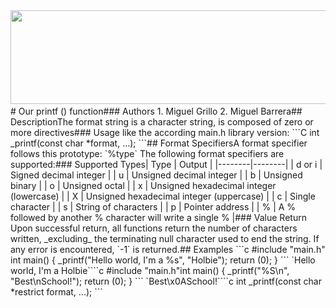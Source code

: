<img src="https://assets.website-files.com/6105315644a26f77912a1ada/610540e8b4cd6969794fe673_Holberton_School_logo-04-04.svg" height="150px" width="800px">
​
# Our printf () function
​
### Authors
1. Miguel Grillo
2. Miguel Barrera
​
## Description
​
The format string is a character string, is composed
of zero or more directives
​
### Usage
like the according main.h library version:
```C
int _printf(const char *format, ...);
```
​
## Format Specifiers
​
A format specifier follows this prototype: `%type`
The following format specifiers are supported:
​
### Supported Types
​
| Type   | Output |
|--------|--------|
| d or i | Signed decimal integer |
| u      | Unsigned decimal integer	|
| b      | Unsigned binary |
| o      | Unsigned octal |
| x      | Unsigned hexadecimal integer (lowercase) |
| X      | Unsigned hexadecimal integer (uppercase) |
| c      | Single character |
| s      | String of characters |
| p      | Pointer address |
| %      | A % followed by another % character will write a single % |
​
### Value Return 
Upon successful return, all functions return the number of characters written, _excluding_ the terminating null character used to end the string. If any error is encountered, `-1` is returned.
​
## Examples
```c
#include "main.h"
​
int main()
{
	_printf("Hello world, I'm a %s", "Holbie");
	return (0);
}
```
`Hello world, I'm a Holbie`
​
```c
#include "main.h"
​
int main()
{
	_printf("%S\n", "Best\nSchool!");
	return (0);
}
```
`Best\x0ASchool!`
​
```c
int _printf(const char *restrict format, ...);
```
